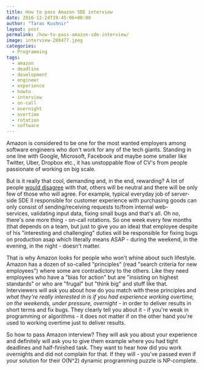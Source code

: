 ```yaml
---
title: How to pass Amazon SDE interview
date: 2016-12-24T19:45:06+00:00
author: "Taras Kushnir"
layout: post
permalink: /how-to-pass-amazon-sde-interview/
image: interview-288477.jpeg
categories:
  - Programming
tags:
  - amazon
  - deadline
  - development
  - engineer
  - experience
  - howto
  - interview
  - on-call
  - overnight
  - overtime
  - rotation
  - software
---
```

Amazon is considered to be one for the most wanted employers among software engineers who don't work for any of the tech giants. Standing in one line with Google, Microsoft, Facebook and maybe some smaller like Twitter, Uber, Dropbox etc., it has unstoppable flow of CV's from people passionate of working on big scale.

But is it really that cool, demanding and, in the end, rewarding? A lot of people [would disagree](https://sites.google.com/site/thefaceofamazon/) with that, others will be neutral and there will be only few of those who will agree. For example, typical everyday job of server-side SDE II responsible for customer experience with purchasing goods can only consist of sending/receiving requests to/from internal web-services, validating input data, fixing small bugs and that's all. Oh no, there's one more thing - on-call rotations. So one week every few months (that depends on a team, but just to give you an idea) that employee despite of his "interesting and challenging" duties will be responsible for fixing bugs on production asap which literally means ASAP - during the weekend, in the evening, in the night - doesn't matter.

That is why Amazon looks for people who won't whine about such lifestyle. Amazon has a dozen of so-called "principles" (read "search criteria for new employees") where some are contradictory to the others. Like they need employees who have a "bias for action" but are "insisting on highest standards" or who are "frugal" but "think big" and stuff like that. Interviewers will ask you about how do you match with these principles and _what they're really interested in is if you had experience working overtime, on the weekends, under pressure, overnight_ - in order to deliver results in short terms and fix bugs. They clearly tell you about it - if you're weak in programming or algorithms - it does not matter if on the other hand you're used to working overtime just to deliver results.

So how to pass Amazon interview? They will ask you about your experience and definitely will ask you to give them example where you had tight deadlines and half-finished task. They want to hear how did you work overnights and did not complain for that. If they will - you've passed even if your solution for their O(N^2) dynamic programming puzzle is NP-complete.
